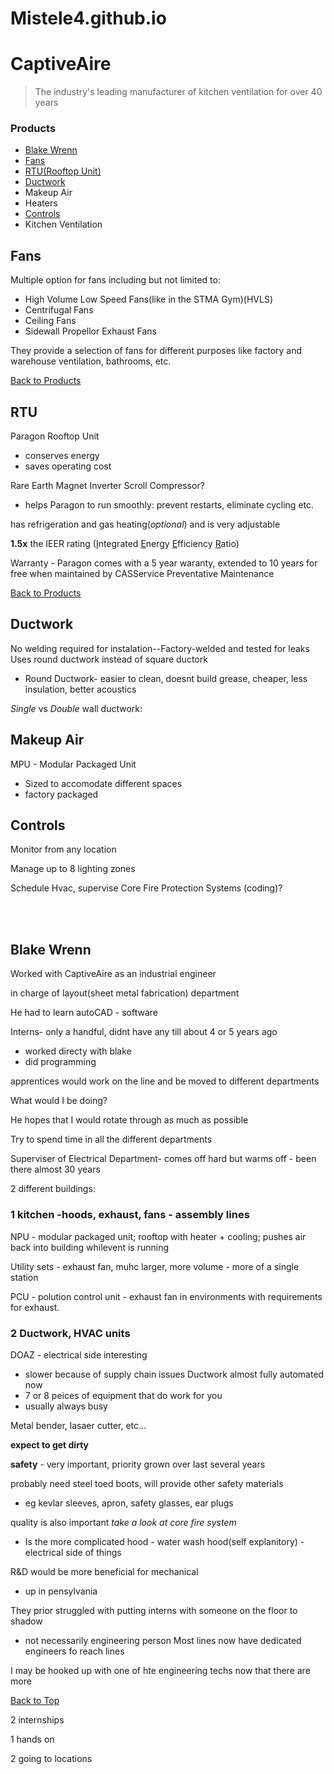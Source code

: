 Mistele4.github.io
====================
# CaptiveAire
>The industry's leading manufacturer of kitchen ventilation for over 40 years

### Products
+ [Blake Wrenn](#blake-wrenn)
+ [Fans](#fans)
+ [RTU(Rooftop Unit)](#rtu)
+ [Ductwork](#ductwork)
+ Makeup Air
+ Heaters
+ [Controls](#controls)
+ Kitchen Ventilation

## Fans
Multiple option for fans including but not limited to:
+ High Volume Low Speed Fans(like in the STMA Gym)(HVLS)
+ Centrifugal Fans
+ Ceiling Fans
+ Sidewall Propellor Exhaust Fans

They provide a selection of fans for different purposes like factory and warehouse ventilation, bathrooms, etc.

[Back to Products](#products)

## RTU
Paragon Rooftop Unit
+ conserves energy
+ saves operating cost

Rare Earth Magnet Inverter Scroll Compressor?
+ helps Paragon to run smoothly: prevent restarts, eliminate cycling etc.

has refrigeration and gas heating(*optional*) and is very adjustable

**1.5x** the IEER rating (<ins>I</ins>ntegrated <ins>E</ins>nergy <ins>E</ins>fficiency <ins>R</ins>atio)

Warranty - Paragon comes with a 5 year waranty, extended to 10 years for free when maintained by CASService Preventative Maintenance

[Back to Products](#products)

## Ductwork
No welding required for instalation--Factory-welded and tested for leaks
Uses round ductwork instead of square ductork
+ Round Ductwork- easier to clean, doesnt build grease, cheaper, less insulation, better acoustics

*Single* vs *Double* wall ductwork:

## Makeup Air
MPU - Modular Packaged Unit
- Sized to accomodate different spaces
- factory packaged


## Controls

Monitor from any location

Manage up to 8 lighting zones

Schedule Hvac, supervise Core Fire Protection Systems
(coding)?

<br>
<br>

## Blake Wrenn
Worked with CaptiveAire as an industrial engineer

in charge of layout(sheet metal fabrication) department

He had to learn autoCAD - software

Interns- only a handful, didnt have any till about 4 or 5 years ago
+ worked directy with blake
+ did programming

apprentices would work on the line and be moved to different departments

What would I be doing?

He hopes that I would rotate through as much as possible

Try to spend time in all the different departments

Superviser of Electrical Department- comes off hard but warms off - been there almost 30 years

2 different buildings:

### 1 kitchen -hoods, exhaust, fans - assembly lines 

NPU - modular packaged unit; rooftop with heater + cooling; pushes air back into building whilevent is running

Utility sets - exhaust fan, muhc larger, more volume - more of a single station

PCU - polution control unit - exhaust fan in environments with requirements for exhaust.

### 2 Ductwork, HVAC units
DOAZ - electrical side interesting
- slower because of supply chain issues
Ductwork almost fully automated now
- 7 or 8 peices of equipment that do work for you
- usually always busy

Metal bender, lasaer cutter, etc...

**expect to get dirty**

**safety** - very important, priority grown over last several years

probably need steel toed boots, will provide other safety materials
+ eg kevlar sleeves, apron, safety glasses, ear plugs

quality is also important
*take a look at core fire system*
- Is the more complicated hood - water wash hood(self explanitory) - electrical side of things

R&D would be more beneficial for mechanical
- up in pensylvania

They prior struggled with putting interns with someone on the floor to shadow
- not necessarily engineering person
Most lines now have dedicated engineers fo reach lines

I may be hooked up with one of hte engineering techs now that there are more

[Back to Top](#captiveaire)

2 internships

1 hands on

2 going to locations